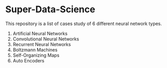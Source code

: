 # Super-Data-Science
This repository is a list of cases study of 6 different neural network types.
1. Artificial Neural Networks
2. Convolutional Neural Networks
3. Recurrent Neural Networks
4. Boltzmann Machines
5. Self-Organizing Maps
6. Auto Encoders